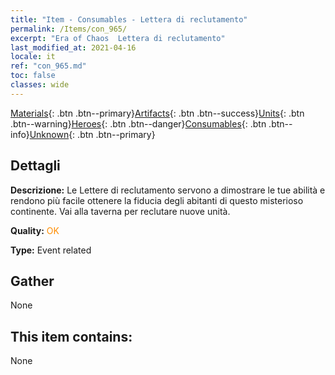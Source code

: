 ```yaml
---
title: "Item - Consumables - Lettera di reclutamento"
permalink: /Items/con_965/
excerpt: "Era of Chaos  Lettera di reclutamento"
last_modified_at: 2021-04-16
locale: it
ref: "con_965.md"
toc: false
classes: wide
---
```

 [Materials](/it/Items/){: .btn .btn--primary}[Artifacts](/it/Items/Artifacts/){: .btn .btn--success}[Units](/it/Items/Units/){: .btn .btn--warning}[Heroes](/it/Items/Heroes/){: .btn .btn--danger}[Consumables](/it/Items/Consumables/){: .btn .btn--info}[Unknown](/it/Items/Unknown/){: .btn .btn--primary}

## Dettagli
 **Descrizione:** Le Lettere di reclutamento servono a dimostrare le tue abilità e rendono più facile ottenere la fiducia degli abitanti di questo misterioso continente. Vai alla taverna per reclutare nuove unità.

 **Quality:** <span style="color: #FF8C00">OK</span>

 **Type:** Event related

## Gather

  None

## This item contains:

  None

